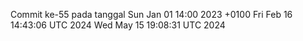 Commit ke-55 pada tanggal Sun Jan 01 14:00 2023 +0100
Fri Feb 16 14:43:06 UTC 2024
Wed May 15 19:08:31 UTC 2024
